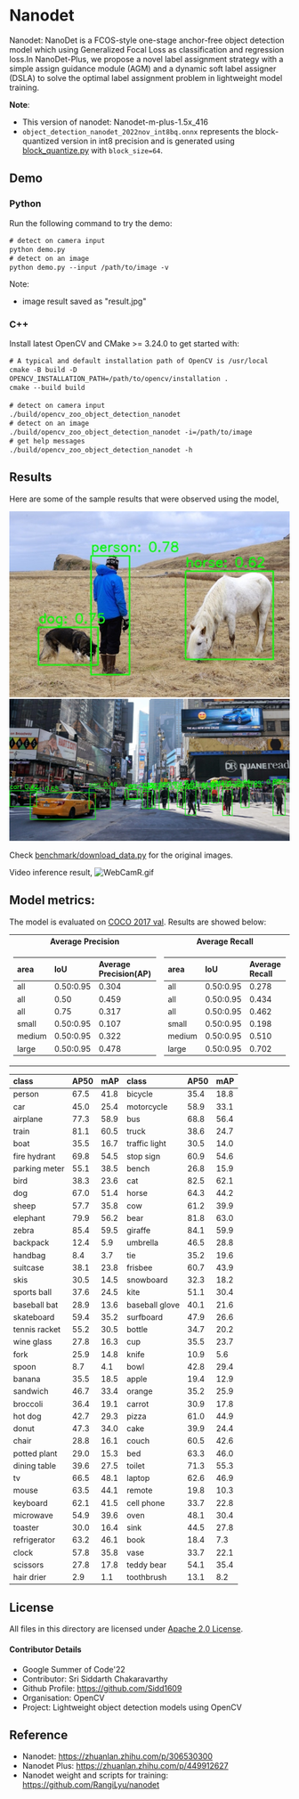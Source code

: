 # Nanodet

Nanodet: NanoDet is a FCOS-style one-stage anchor-free object detection model which using Generalized Focal Loss as classification and regression loss.In NanoDet-Plus, we propose a novel label assignment strategy with a simple assign guidance module (AGM) and a dynamic soft label assigner (DSLA) to solve the optimal label assignment problem in lightweight model training.

**Note**:
- This version of nanodet: Nanodet-m-plus-1.5x_416
- `object_detection_nanodet_2022nov_int8bq.onnx` represents the block-quantized version in int8 precision and is generated using [block_quantize.py](../../tools/quantize/block_quantize.py) with `block_size=64`.


## Demo

### Python

Run the following command to try the demo: 
```shell
# detect on camera input
python demo.py
# detect on an image
python demo.py --input /path/to/image -v
```
Note: 
- image result saved as "result.jpg"

### C++

Install latest OpenCV and CMake >= 3.24.0 to get started with:

```shell
# A typical and default installation path of OpenCV is /usr/local
cmake -B build -D OPENCV_INSTALLATION_PATH=/path/to/opencv/installation .
cmake --build build

# detect on camera input
./build/opencv_zoo_object_detection_nanodet
# detect on an image
./build/opencv_zoo_object_detection_nanodet -i=/path/to/image
# get help messages
./build/opencv_zoo_object_detection_nanodet -h
```


## Results

Here are some of the sample results that were observed using the model,

![test1_res.jpg](./example_outputs/1_res.jpg)
![test2_res.jpg](./example_outputs/2_res.jpg)

Check [benchmark/download_data.py](../../benchmark/download_data.py) for the original images.

Video inference result,
![WebCamR.gif](./example_outputs/WebCamR.gif)

## Model metrics:

The model is evaluated on [COCO 2017 val](https://cocodataset.org/#download). Results are showed below:

<table>
<tr><th>Average Precision </th><th>Average Recall</th></tr>
<tr><td>
  
|  area  |  IoU  |  Average Precision(AP)  |
|:-------|:------|:------------------------|
|  all  |  0.50:0.95  |  0.304  |
|  all  |  0.50  |  0.459  |
|  all  |  0.75  |  0.317  |
|  small  |  0.50:0.95  |  0.107  |
|  medium  |  0.50:0.95  |  0.322  |
|  large  |  0.50:0.95  |  0.478  |
 
 </td><td>

  area  |  IoU  |  Average Recall  |
|:-------|:------|:----------------|
|  all  |  0.50:0.95  |  0.278  |
|  all  |  0.50:0.95  |  0.434  |
|  all  |  0.50:0.95 |  0.462  |
|  small  |  0.50:0.95  |  0.198  |
|  medium  |  0.50:0.95  |  0.510  |
|  large  |  0.50:0.95  |  0.702  |
</td></tr> </table>

| class         | AP50   | mAP   | class          | AP50   | mAP   |
|:--------------|:-------|:------|:---------------|:-------|:------|
| person        | 67.5   | 41.8  | bicycle        | 35.4   | 18.8  |
| car           | 45.0   | 25.4  | motorcycle     | 58.9   | 33.1  |
| airplane      | 77.3   | 58.9  | bus            | 68.8   | 56.4  |
| train         | 81.1   | 60.5  | truck          | 38.6   | 24.7  |
| boat          | 35.5   | 16.7  | traffic light  | 30.5   | 14.0  |
| fire hydrant  | 69.8   | 54.5  | stop sign      | 60.9   | 54.6  |
| parking meter | 55.1   | 38.5  | bench          | 26.8   | 15.9  |
| bird          | 38.3   | 23.6  | cat            | 82.5   | 62.1  |
| dog           | 67.0   | 51.4  | horse          | 64.3   | 44.2  |
| sheep         | 57.7   | 35.8  | cow            | 61.2   | 39.9  |
| elephant      | 79.9   | 56.2  | bear           | 81.8   | 63.0  |
| zebra         | 85.4   | 59.5  | giraffe        | 84.1   | 59.9  |
| backpack      | 12.4   | 5.9   | umbrella       | 46.5   | 28.8  |
| handbag       | 8.4    | 3.7   | tie            | 35.2   | 19.6  |
| suitcase      | 38.1   | 23.8  | frisbee        | 60.7   | 43.9  |
| skis          | 30.5   | 14.5  | snowboard      | 32.3   | 18.2  |
| sports ball   | 37.6   | 24.5  | kite           | 51.1   | 30.4  |
| baseball bat  | 28.9   | 13.6  | baseball glove | 40.1   | 21.6  |
| skateboard    | 59.4   | 35.2  | surfboard      | 47.9   | 26.6  |
| tennis racket | 55.2   | 30.5  | bottle         | 34.7   | 20.2  |
| wine glass    | 27.8   | 16.3  | cup            | 35.5   | 23.7  |
| fork          | 25.9   | 14.8  | knife          | 10.9   | 5.6   |
| spoon         | 8.7    | 4.1   | bowl           | 42.8   | 29.4  |
| banana        | 35.5   | 18.5  | apple          | 19.4   | 12.9  |
| sandwich      | 46.7   | 33.4  | orange         | 35.2   | 25.9  |
| broccoli      | 36.4   | 19.1  | carrot         | 30.9   | 17.8  |
| hot dog       | 42.7   | 29.3  | pizza          | 61.0   | 44.9  |
| donut         | 47.3   | 34.0  | cake           | 39.9   | 24.4  |
| chair         | 28.8   | 16.1  | couch          | 60.5   | 42.6  |
| potted plant  | 29.0   | 15.3  | bed            | 63.3   | 46.0  |
| dining table  | 39.6   | 27.5  | toilet         | 71.3   | 55.3  |
| tv            | 66.5   | 48.1  | laptop         | 62.6   | 46.9  |
| mouse         | 63.5   | 44.1  | remote         | 19.8   | 10.3  |
| keyboard      | 62.1   | 41.5  | cell phone     | 33.7   | 22.8  |
| microwave     | 54.9   | 39.6  | oven           | 48.1   | 30.4  |
| toaster       | 30.0   | 16.4  | sink           | 44.5   | 27.8  |
| refrigerator  | 63.2   | 46.1  | book           | 18.4   | 7.3   |
| clock         | 57.8   | 35.8  | vase           | 33.7   | 22.1  |
| scissors      | 27.8   | 17.8  | teddy bear     | 54.1   | 35.4  |
| hair drier    | 2.9    | 1.1   | toothbrush     | 13.1   | 8.2   |

## License

All files in this directory are licensed under [Apache 2.0 License](./LICENSE).

#### Contributor Details

- Google Summer of Code'22
- Contributor: Sri Siddarth Chakaravarthy
- Github Profile: https://github.com/Sidd1609
- Organisation: OpenCV
- Project: Lightweight object detection models using OpenCV 

## Reference

- Nanodet: https://zhuanlan.zhihu.com/p/306530300
- Nanodet Plus: https://zhuanlan.zhihu.com/p/449912627
- Nanodet weight and scripts for training: https://github.com/RangiLyu/nanodet
